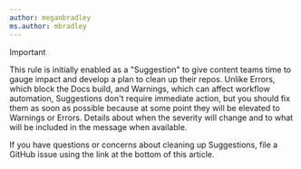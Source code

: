 ```yaml
---
author: meganbradley
ms.author: mbradley
---
```

> [!IMPORTANT]
> This rule is initially enabled as a "Suggestion" to give content teams time to gauge impact and develop a plan to clean up their repos. Unlike Errors, which block the Docs build, and Warnings, which can affect workflow automation, Suggestions don't require immediate action, but you should fix them as soon as possible because at some point they will be elevated to Warnings or Errors. Details about when the severity will change and to what will be included in the message when available.
>
> If you have questions or concerns about cleaning up Suggestions, file a GitHub issue using the link at the bottom of this article.